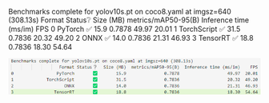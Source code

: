 Benchmarks complete for yolov10s.pt on coco8.yaml at imgsz=640 (308.13s)
                   Format Status❔  Size (MB)  metrics/mAP50-95(B)  Inference time (ms/im)    FPS
0                 PyTorch       ✅       15.9               0.7878                   49.97  20.01
1             TorchScript       ✅       31.5               0.7836                   20.32  49.20
2                    ONNX       ✅       14.0               0.7836                   21.31  46.93
3                TensorRT       ✅       18.8               0.7836                   18.30  54.64


![alt text](image.png)